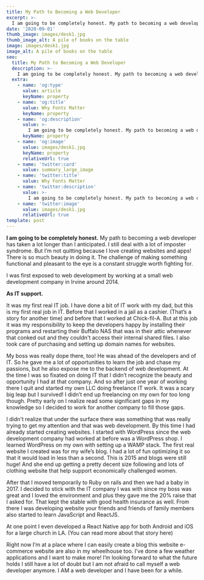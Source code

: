 ```yaml
---
title: My Path to Becoming a Web Developer
excerpt: >-
  I am going to be completely honest. My path to becoming a web developer has taken a lot longer than I anticipated. I still deal with a lot of imposter syndrome. 
date: '2020-09-01'
thumb_image: images/desk1.jpg
thumb_image_alt: A pile of books on the table
image: images/desk1.jpg
image_alt: A pile of books on the table
seo:
  title: My Path to Becoming a Web Developer
  description: >-
    I am going to be completely honest. My path to becoming a web developer has taken a lot longer than I anticipated. I still deal with a lot of imposter syndrome. 
  extra:
    - name: 'og:type'
      value: article
      keyName: property
    - name: 'og:title'
      value: Why Fonts Matter
      keyName: property
    - name: 'og:description'
      value: >-
        I am going to be completely honest. My path to becoming a web developer has taken a lot longer than I anticipated. I still deal with a lot of imposter syndrome. 
      keyName: property
    - name: 'og:image'
      value: images/desk1.jpg
      keyName: property
      relativeUrl: true
    - name: 'twitter:card'
      value: summary_large_image
    - name: 'twitter:title'
      value: Why Fonts Matter
    - name: 'twitter:description'
      value: >-
        I am going to be completely honest. My path to becoming a web developer has taken a lot longer than I anticipated. I still deal with a lot of imposter syndrome. 
    - name: 'twitter:image'
      value: images/desk1.jpg
      relativeUrl: true
template: post
---
```


**I am going to be completely honest.** My path to becoming a web developer has taken a lot longer than I anticipated. I still deal with a lot of imposter syndrome. But I’m not quitting because I love creating websites and apps! There is so much beauty in doing it. The challenge of making something functional and pleasant to the eye is a constant struggle worth fighting for. 

I was first exposed to web development by working at a small web development company in Irvine around 2014. 

**As IT support.** 

It was my first real IT job. I have done a bit of IT work with my dad, but this is my first real job in IT. Before that I worked in a jail as a cashier. (That’s a story for another time) and before that I worked at Chick-fil-A. But at this job it was my responsibility to keep the developers happy by installing their programs and restarting their Buffalo  NAS that was in their attic whenever that conked out and they couldn't access their internal shared files. I also took care of purchasing and setting up domain names for websites. 

My boss was really dope there, too! He was ahead of the developers and of IT. So he gave me a lot of opportunities to learn the job and chase my passions, but he also expose me to the backend of web development. At the time I was so fixated on doing IT that I didn’t recognize the beauty and opportunity I had at that company. And so after just one year of working there I quit and started my own LLC doing freelance IT work. It was a scary big leap but I survived! I didn’t end up freelancing on my own for too long though. Pretty early on I realize read some significant gaps in my knowledge so I decided to work for another company to fill those gaps.

 

I didn't realize that under the surface there was something that was really trying to get my attention and that was web development. By this time I had already started creating websites. I started with WordPress since the web development company had worked at before was a WordPress shop. I learned WordPress on my own with setting up a WAMP stack. The first real website I created was for my wife’s blog. I had a lot of fun optimizing it so that it would load in less than a second. This is 2015 and blogs were still huge! And she end up getting a pretty decent size following and lots of clothing website that help support economically challenged women. 

After that I moved temporarily to Ruby on rails and then we had a baby in 2017. I decided to stick with the IT company I was with since my boss was great and I loved the environment and plus they gave me the 20% raise that I asked for. That kept the stable with good health insurance as well. From there I was developing website your friends and friends of family members also started to learn JavaScript and ReactJS.

 

At one point I even developed a React Native app for both Android and iOS for a large church in LA. (You can read more about that story here)

 

Right now I’m at a place where I can easily create a blog this website e-commerce website are also in my wheelhouse too. I’ve done a few weather applications and I want to make more! I’m looking forward to what the future holds I still have a lot of doubt but I am not afraid to call myself a web developer anymore. I AM a web developer and I have been  for a while.
